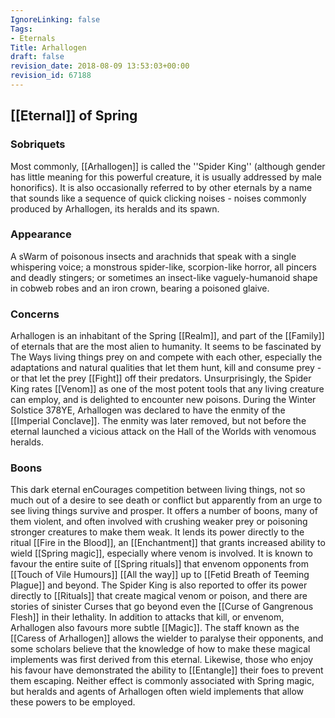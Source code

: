 ```yaml
---
IgnoreLinking: false
Tags:
- Eternals
Title: Arhallogen
draft: false
revision_date: 2018-08-09 13:53:03+00:00
revision_id: 67188
---
```


## [[Eternal]] of Spring
### Sobriquets
Most commonly, [[Arhallogen]] is called the ''Spider King'' (although gender has little meaning for this powerful creature, it is usually addressed by male honorifics). 
It is also occasionally referred to by other eternals by a name that sounds like a sequence of quick clicking noises - noises commonly produced by Arhallogen, its heralds and its spawn.
### Appearance
A sWarm of poisonous insects and arachnids that speak with a single whispering voice; a monstrous spider-like, scorpion-like horror, all pincers and deadly stingers; or sometimes an insect-like vaguely-humanoid shape in cobweb robes and an iron crown, bearing a poisoned glaive. 
### Concerns
Arhallogen is an inhabitant of the Spring [[Realm]], and part of the [[Family]] of eternals that are the most alien to humanity. It seems to be fascinated by The Ways living things prey on and compete with each other, especially the adaptations and natural qualities that let them hunt, kill and consume prey - or that let the prey [[Fight]] off their predators. 
Unsurprisingly, the Spider King rates [[Venom]] as one of the most potent tools that any living creature can employ, and is delighted to encounter new poisons.
During the Winter Solstice 378YE, Arhallogen was declared to have the enmity of the [[Imperial Conclave]]. The enmity was later removed, but not before the eternal launched a vicious attack on the Hall of the Worlds with venomous heralds.
### Boons
This dark eternal enCourages competition between living things, not so much out of a desire to see death or conflict but apparently from an urge to see living things survive and prosper. It offers a number of boons, many of them violent, and often involved with crushing weaker prey or poisoning stronger creatures to make them weak.
It lends its power directly to the ritual [[Fire in the Blood]], an [[Enchantment]] that grants increased ability to wield [[Spring magic]], especially where venom is involved. It is known to favour the entire suite of [[Spring rituals]] that envenom opponents from [[Touch of Vile Humours]] [[All the way]] up to [[Fetid Breath of Teeming Plague]] and beyond. The Spider King is also reported to offer its power directly to [[Rituals]] that create magical venom or poison, and there are stories of sinister Curses that go beyond even the [[Curse of Gangrenous Flesh]] in their lethality.
In addition to attacks that kill, or envenom, Arhallogen also favours more subtle [[Magic]]. The staff known as the [[Caress of Arhallogen]] allows the wielder to paralyse their opponents, and some scholars believe that the knowledge of how to make these magical implements was first derived from this eternal. Likewise, those who enjoy his favour have demonstrated the ability to [[Entangle]] their foes to prevent them escaping. Neither effect is commonly associated with Spring magic, but heralds and agents of Arhallogen often wield implements that allow these powers to be employed.